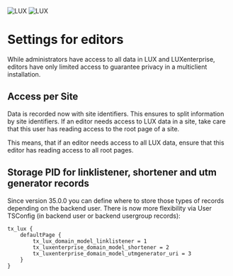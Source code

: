 ![LUX](/Documentation/Images/logo_claim.svg#gh-light-mode-only "LUX")
![LUX](/Documentation/Images/logo_claim_white.svg#gh-dark-mode-only "LUX")

# Settings for editors

While administrators have access to all data in LUX and LUXenterprise, editors have only limited access to guarantee
privacy in a multiclient installation.

## Access per Site

Data is recorded now with site identifiers. This ensures to split information by site identifiers. If an editor needs
access to LUX data in a site, take care that this user has reading access to the root page of a site.

This means, that if an editor needs access to all LUX data, ensure that this editor has reading access to all root
pages.

## Storage PID for linklistener, shortener and utm generator records

Since version 35.0.0 you can define where to store those types of records depending on the backend user. There is now
more flexibility via User TSConfig (in backend user or backend usergroup records):

```
tx_lux {
    defaultPage {
        tx_lux_domain_model_linklistener = 1
        tx_luxenterprise_domain_model_shortener = 2
        tx_luxenterprise_domain_model_utmgenerator_uri = 3
    }
}
```

